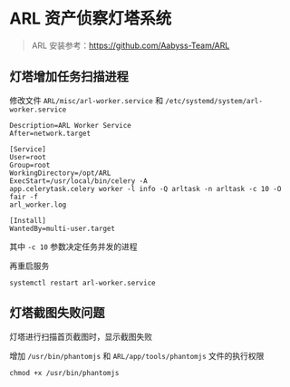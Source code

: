 # ARL 资产侦察灯塔系统

> ARL 安装参考：https://github.com/Aabyss-Team/ARL

## 灯塔增加任务扫描进程

修改文件 `ARL/misc/arl-worker.service` 和 `/etc/systemd/system/arl-worker.service`

```
Description=ARL Worker Service
After=network.target

[Service]
User=root
Group=root
WorkingDirectory=/opt/ARL
ExecStart=/usr/local/bin/celery -A
app.celerytask.celery worker -l info -Q arltask -n arltask -c 10 -O fair -f
arl_worker.log

[Install]
WantedBy=multi-user.target
```

其中 `-c 10` 参数决定任务并发的进程

再重启服务

```
systemctl restart arl-worker.service
```

## 灯塔截图失败问题

灯塔进行扫描首页截图时，显示截图失败

增加 `/usr/bin/phantomjs` 和 `ARL/app/tools/phantomjs` 文件的执行权限

```
chmod +x /usr/bin/phantomjs
```
